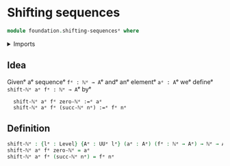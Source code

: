 # Shifting sequences

```agda
module foundation.shifting-sequencesᵉ where
```

<details><summary>Imports</summary>

```agda
open import elementary-number-theory.natural-numbersᵉ

open import foundation.universe-levelsᵉ
```

</details>

## Idea

Givenᵉ aᵉ sequenceᵉ `fᵉ : ℕᵉ → A`ᵉ andᵉ anᵉ elementᵉ `aᵉ : A`ᵉ weᵉ defineᵉ
`shift-ℕᵉ aᵉ fᵉ : ℕᵉ → A`ᵉ byᵉ

```text
  shift-ℕᵉ aᵉ fᵉ zero-ℕᵉ :=ᵉ aᵉ
  shift-ℕᵉ aᵉ fᵉ (succ-ℕᵉ nᵉ) :=ᵉ fᵉ nᵉ
```

## Definition

```agda
shift-ℕᵉ : {lᵉ : Level} {Aᵉ : UUᵉ lᵉ} (aᵉ : Aᵉ) (fᵉ : ℕᵉ → Aᵉ) → ℕᵉ → Aᵉ
shift-ℕᵉ aᵉ fᵉ zero-ℕᵉ = aᵉ
shift-ℕᵉ aᵉ fᵉ (succ-ℕᵉ nᵉ) = fᵉ nᵉ
```